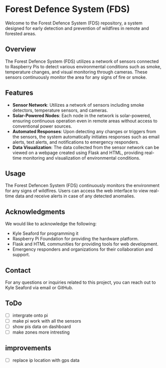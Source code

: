 # Forest Defence System (FDS)
Welcome to the Forest Defence System (FDS) repository, a system designed for early detection and prevention of wildfires in remote and forested areas.

## Overview

The Forest Defence System (FDS) utilizes a network of sensors connected to Raspberry Pis to detect various environmental conditions such as smoke, temperature changes, and visual monitoring through cameras. These sensors continuously monitor the area for any signs of fire or smoke.

## Features

- **Sensor Network**: Utilizes a network of sensors including smoke detectors, temperature sensors, and cameras.
- **Solar-Powered Nodes**: Each node in the network is solar-powered, ensuring continuous operation even in remote areas without access to conventional power sources.
- **Automated Responses**: Upon detecting any changes or triggers from the sensors, the system automatically initiates responses such as email alerts, text alerts, and notifications to emergency responders.
- **Data Visualization**: The data collected from the sensor network can be viewed on a webpage created using Flask and HTML, providing real-time monitoring and visualization of environmental conditions.

## Usage

The Forest Defencen System (FDS) continuously monitors the environment for any signs of wildfires. Users can access the web interface to view real-time data and receive alerts in case of any detected anomalies.

## Acknowledgments

We would like to acknowledge the following:

- Kyle Seaford for programming it
- Raspberry Pi Foundation for providing the hardware platform.
- Flask and HTML communities for providing tools for web development.
- Emergency responders and organizations for their collaboration and support.

## Contact

For any questions or inquiries related to this project, you can reach out to Kyle Seaford via email or GitHub.

## ToDo
- [ ] intergrate onto pi
- [ ] make pi work with all the sensors
- [ ] show pis data on dashboard
- [ ] make zones more intresting

## improvements 
- [ ] replace ip location with gps data
